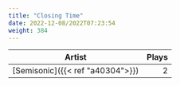 ```yaml
---
title: "Closing Time"
date: 2022-12-08/2022T07:23:54
weight: 384
---
```




 Artist | Plays 
----- | -----:
[Semisonic]({{< ref "a40304">}}) | 2
